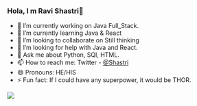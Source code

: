 ### Hola, I m Ravi Shastri👋

 
- 🔭 I’m currently working on Java Full_Stack.
- 🌱 I’m currently learning Java & React
- 👯 I’m looking to collaborate on Still thinking
- 🤔 I’m looking for help with Java and React.
- 💬 Ask me about Python, SQl, HTML.
- 📫 How to reach me: Twitter - [@Shastri](https://twitter.com/ravisha15749806)
- 😄 Pronouns: HE/HIS
- ⚡ Fun fact: If I could have any superpower, it would be THOR.

<img src ="https://github-readme-stats.vercel.app/api?username=ravishastri9&&show_icons=true&title_color=ffffff&icon_color=bb2acf&text_color=FFFFFF&bg_color=000000">
 
